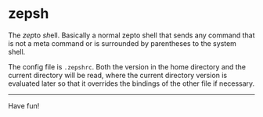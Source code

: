 # zepsh

The *zep*to *sh*ell. Basically a normal zepto shell that sends
any command that is not a meta command or is surrounded by parentheses
to the system shell.

The config file is `.zepshrc`. Both the version in the home directory
and the current directory will be read, where the current directory
version is evaluated later so that it overrides the bindings of the
other file if necessary.

<hr/>

Have fun!
